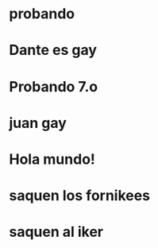 # probando
# Dante es gay
# Probando 7.o
# juan gay
# Hola mundo!
# saquen los fornikees
# saquen al iker
